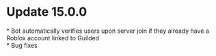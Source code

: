 <h1>Update 15.0.0</h1>
* Bot automatically verifies users upon server join if they already have a Roblox account linked to Guilded <br>
* Bug fixes
